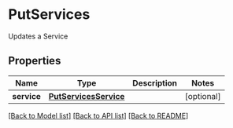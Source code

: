 # PutServices

Updates a Service
## Properties
Name | Type | Description | Notes
------------ | ------------- | ------------- | -------------
**service** | [**PutServicesService**](PutServicesService.md) |  | [optional] 

[[Back to Model list]](../README.md#documentation-for-models) [[Back to API list]](../README.md#documentation-for-api-endpoints) [[Back to README]](../README.md)


